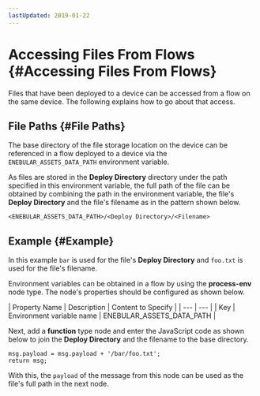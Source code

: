 ```yaml
---
lastUpdated: 2019-01-22
---
```


# Accessing Files From Flows {#Accessing Files From Flows}

Files that have been deployed to a device can be accessed from a flow on the same device. The following explains how to go about that access.

## File Paths {#File Paths}

The base directory of the file storage location on the device can be referenced in a flow deployed to a device via the `ENEBULAR_ASSETS_DATA_PATH` environment variable.

As files are stored in the **Deploy Directory** directory under the path specified in this environment variable, the full path of the file can be obtained by combining the path in the environment variable, the file's **Deploy Directory** and the file's filename as in the pattern shown below.

```
<ENEBULAR_ASSETS_DATA_PATH>/<Deploy Directory>/<Filename>
```

## Example {#Example}

In this example `bar` is used for the file's **Deploy Directory** and `foo.txt` is used for the file's filename.

Environment variables can be obtained in a flow by using the **process-env** node type. The node's properties should be configured as shown below.

| Property Name | Description | Content to Specify |
| --- | --- |
| Key | Environment variable name | ENEBULAR_ASSETS_DATA_PATH |

Next, add a **function** type node and enter the JavaScript code as shown below to join the **Deploy Directory** and the filename to the base directory.

```
msg.payload = msg.payload + '/bar/foo.txt';
return msg;
```

With this, the `payload` of the message from this node can be used as the file's full path in the next node.

